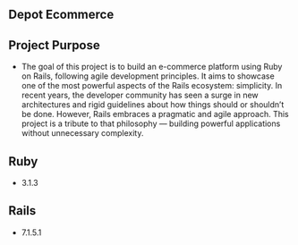 ## Depot Ecommerce

## Project Purpose
 - The goal of this project is to build an e-commerce platform using Ruby on Rails, following agile development principles. It aims to showcase one of the most powerful aspects of the Rails     ecosystem: simplicity. In recent years, the developer community has seen a surge in new architectures and rigid guidelines about how things should or shouldn’t be done. However, Rails embraces a pragmatic and agile approach. This project is a tribute to that philosophy — building powerful applications without unnecessary complexity.

## Ruby
 - 3.1.3

## Rails
 - 7.1.5.1